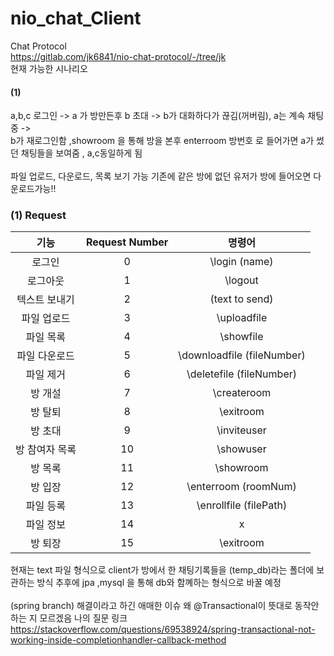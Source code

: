 # nio_chat_Client
Chat Protocol <br>
https://gitlab.com/jk6841/nio-chat-protocol/-/tree/jk
<br>
현재 가능한 시나리오
#### (1)  
a,b,c 로그인 -> a 가 방만든후 b 초대 -> b가 대화하다가 끊김(꺼버림), a는 계속 채팅중 -> <br>
b가 재로그인함 ,showroom 을 통해 방을 본후 enterroom 방번호 로 들어가면 a가 썼던 채팅들을 보여줌 , a,c동일하게 됨
<br><br>
파일 업로드, 다운로드, 목록 보기 가능 기존에 같은 방에 없던 유저가 방에 들어오면 다운로드가능!!
### (1) Request 
기능|Request Number|명령어|
|:-----:|:-----:|:----:|
|로그인|0|\login (name)|
|로그아웃|1|\logout|
|텍스트 보내기|2|(text to send)|
|파일 업로드|3|\uploadfile|
|파일 목록|4|\showfile|
|파일 다운로드|5|\downloadfile (fileNumber)|
|파일 제거|6|\deletefile (fileNumber)|
|방 개설|7|\createroom|
|방 탈퇴|8|\exitroom|
|방 초대|9|\inviteuser|
|방 참여자 목록|10|\showuser|
|방 목록|11|\showroom|
|방 입장|12|\enterroom (roomNum)|
|파일 등록|13|\enrollfile (filePath)
|파일 정보|14|x|
|방 퇴장|15|\exitroom|

현재는 text 파일 형식으로 client가 방에서 한 채팅기록들을 (temp_db)라는 폴더에 보관하는 방식 추후에 jpa ,mysql 을 통해 db와 함꼐하는 형식으로 바꿀 예정
<br>
<br>
(spring branch) 해결이라고 하긴 애매한 이슈 왜 @Transactional이 뜻대로 동작안하는 지 모르겠음 나의 질문 링크 https://stackoverflow.com/questions/69538924/spring-transactional-not-working-inside-completionhandler-callback-method